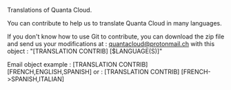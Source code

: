 Translations of Quanta Cloud.

You can contribute to help us to translate Quanta Cloud in many languages.

If you don't know how to use Git to contribute, you can download the zip file and send us your modifications at : quantacloud@protonmail.ch with this object : "[TRANSLATION CONTRIB] [$LANGUAGE(S)]"

Email object example : [TRANSLATION CONTRIB] [FRENCH,ENGLISH,SPANISH]
or : [TRANSLATION CONTRIB] [FRENCH->SPANISH,ITALIAN]

